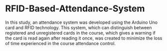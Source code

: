 # RFID-Based-Attendance-System
In this study, an attendance system was developed using the Arduino Uno card and RFID  technology. This system, which can distinguish between registered and unregistered cards in  the course, which gives a warning if the card is read again after reading it once, was created to  minimize the loss of time experienced in the course attendance control.
